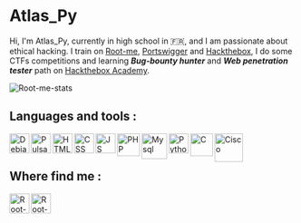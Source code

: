 <h1>Atlas_Py</h1>

Hi, I'm Atlas_Py, currently in high school in 🇫🇷, and I am passionate about ethical hacking. I train on <a href="https://www.root-me.org/">Root-me</a>, <a href="https://portswigger.net/web-security"> Portswigger</a> and <a href="https://app.hackthebox.com/home">Hackthebox</a>, I do some CTFs competitions and learning <strong><i>Bug-bounty hunter</i></strong> and <strong><i>Web penetration tester</i></strong> path on <a href="https:/academy.hackthebox.com">Hackthebox Academy</a>.


![Root-me-stats](https://root-me-diff.vercel.app/rm-gh?nickname=Atlas_Py)

<h2>Languages and tools :</h2>

<img align="left" alt="Debian" width="35px" src="https://cdn.jsdelivr.net/gh/devicons/devicon/icons/debian/debian-original.svg" />
<img align="left" alt="Pulsar editor" width="35px" src="https://web.pulsar-edit.dev/public/pulsar_name.svg" />
<img align="left" alt="HTML" width="35px" src="https://cdn.jsdelivr.net/gh/devicons/devicon/icons/html5/html5-original.svg" />
<img align="left" alt="CSS" width="35px" src="https://cdn.jsdelivr.net/gh/devicons/devicon/icons/css3/css3-original.svg" />
<img align="left" alt="JS" width="35px" src="https://cdn.jsdelivr.net/gh/devicons/devicon/icons/javascript/javascript-original.svg" />
<img align="left" alt="PHP" width="40px" src="https://cdn.jsdelivr.net/gh/devicons/devicon/icons/php/php-original.svg" />
<img align="left" alt="Mysql" width="45px" src="https://cdn-icons-png.flaticon.com/512/4299/4299956.png" />
<img align="left" alt="Python" width="35px" src="https://cdn.jsdelivr.net/gh/devicons/devicon/icons/python/python-original.svg" />
<img align="left" alt="C" width="40px" src="https://cdn.jsdelivr.net/gh/devicons/devicon/icons/c/c-original.svg" />
<img align="left" alt="Cisco" width="50px" src="https://upload.wikimedia.org/wikipedia/commons/0/08/Cisco_logo_blue_2016.svg" />
</br></br>

<h2>Where find me : </h2>

<a href="https://www.root-me.org/Atlas_py" target="_blank"><img align="left" alt="Root-me" width="35px" src="https://www.root-me.org/IMG/siteon0.svg" />
<a href="https://discordapp.com/users/1025438028530991175" target="_blank"><img align="left" alt="Root-me" width="35px" src="https://www.svgrepo.com/show/330307/discord.svg" />
